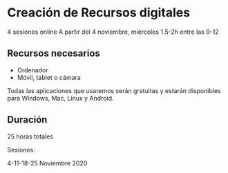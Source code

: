 # Creación de Recursos digitales

4 sesiones online
A partir del 4 noviembre, miércoles 1.5-2h  entre las 9-12 



## Recursos necesarios

* Ordenador
* Móvil, tablet o cámara

Todas las aplicaciones que usaremos serán gratuitas y estarán disponibles para Windows, Mac, Linux y Android.

## Duración

25 horas totales

Sesiones:

4-11-18-25 Noviembre 2020